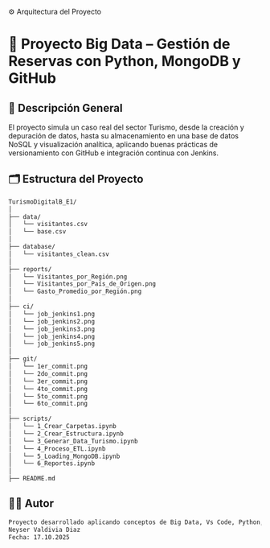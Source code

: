 ⚙️ Arquitectura del Proyecto
# 🏦 Proyecto Big Data – Gestión de Reservas con Python, MongoDB y GitHub
## 📘 Descripción General

El proyecto simula un caso real del sector Turismo, desde la creación y depuración de datos, hasta su almacenamiento en una base de datos NoSQL y visualización analítica, aplicando buenas prácticas de versionamiento con GitHub e integración continua con Jenkins.

## 🗂️ Estructura del Proyecto

```bash
TurismoDigitalB_E1/
│
├── data/
│   └── visitantes.csv
│   └── base.csv
│
├── database/
│   └── visitantes_clean.csv
│
├── reports/
│   └── Visitantes_por_Región.png
│   └── Visitantes_por_País_de_Origen.png
│   └── Gasto_Promedio_por_Región.png
│
├── ci/
│   └── job_jenkins1.png
│   └── job_jenkins2.png
│   └── job_jenkins3.png
│   └── job_jenkins4.png
│   └── job_jenkins5.png
│
├── git/
│   └── 1er_commit.png
│   └── 2do_commit.png
│   └── 3er_commit.png
│   └── 4to_commit.png
│   └── 5to_commit.png
│   └── 6to_commit.png
│
├── scripts/
│   └── 1_Crear_Carpetas.ipynb
│   └── 2_Crear_Estructura.ipynb
│   └── 3_Generar_Data_Turismo.ipynb
│   └── 4_Proceso_ETL.ipynb
│   └── 5_Loading_MongoDB.ipynb
│   └── 6_Reportes.ipynb
│
├── README.md
```
## 👨‍🏫 Autor

```bash
Proyecto desarrollado aplicando conceptos de Big Data, Vs Code, Python, MongoDB y Jenkins.
Neyser Valdivia Diaz
Fecha: 17.10.2025
```

